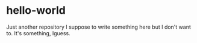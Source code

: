 # hello-world
Just another repository
I suppose to write something here but  I don't want to.
It's something, Iguess.
